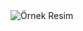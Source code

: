 <img src="https://i.pinimg.com/736x/b9/37/d6/b937d6e56e63d2244986ca20ba80c1b1.jpg" alt="Örnek Resim"/>

